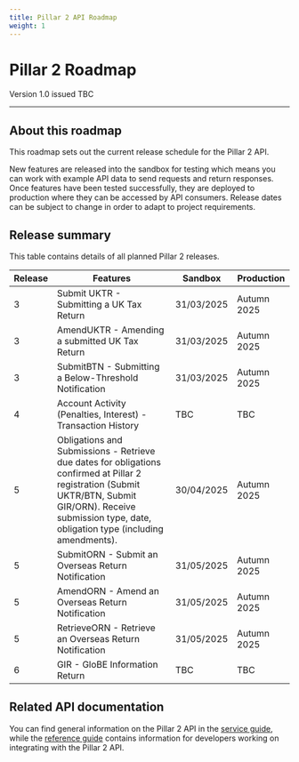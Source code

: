```yaml
---
title: Pillar 2 API Roadmap
weight: 1
---
```


# Pillar 2 Roadmap

Version 1.0 issued TBC
***

## About this roadmap

This roadmap sets out the current release schedule for the Pillar 2 API. 

New features are released into the sandbox for testing which means you can work with example API data to send requests and return responses. Once features have been tested successfully, they are deployed to production where they can be accessed by API consumers. Release dates can be subject to change in order to adapt to project requirements. 

## Release summary

This table contains details of all planned Pillar 2 releases. 

<table>
<thead>
<tr>
<th>Release</th>
<th>Features</th>
<th>Sandbox</th>
<th>Production</th>
</tr>
</thead>
<tbody>
<tr>
<td>3</td>
<td>Submit UKTR - Submitting a UK Tax Return</td>
<td>31/03/2025</td>
<td>Autumn 2025</td>
</tr>
<tr>
<td>3</td>
<td>AmendUKTR - Amending a submitted UK Tax Return</td>
<td>31/03/2025</td>
<td>Autumn 2025</td>
</tr>
<tr>
<td>3</td>
<td>SubmitBTN - Submitting a Below-Threshold Notification</td>
<td>31/03/2025</td>
<td>Autumn 2025</td>
</tr>
<tr>
<td>4</td>
<td>Account Activity (Penalties, Interest) - Transaction History</td>
<td>TBC</td>
<td>TBC</td>
</tr>
<tr>
<td>5</td>
<td>Obligations and Submissions - Retrieve due dates for obligations confirmed at Pillar 2 registration (Submit UKTR/BTN, Submit GIR/ORN). Receive submission type, date, obligation type (including amendments).</td>
<td>30/04/2025</td>
<td>Autumn 2025</td>
</tr>
<tr>
<td>5</td>
<td>SubmitORN - Submit an Overseas Return Notification</td>
</td>
<td>31/05/2025</td>
<td>Autumn 2025</td>
</tr>
<tr>
<td>5</td>
<td>AmendORN - Amend an Overseas Return Notification</td>
<td>31/05/2025</td>
<td>Autumn 2025</td>
</tr>
<tr>
<td>5</td>
<td>RetrieveORN - Retrieve an Overseas Return Notification</td>
<td>31/05/2025</td>
<td>Autumn 2025</td>
</tr>
<tr>
<td>6</td>
<td>GIR - GloBE Information Return</td>
<td>TBC</td>
<td>TBC</td>
</tr>
</tbody>
</table>

## Related API documentation

You can find general information on the Pillar 2 API in the [service guide](https://developer.service.hmrc.gov.uk/guides/pillar2-service-guide), while the [reference guide](https://developer.service.hmrc.gov.uk/api-documentation/docs/api/service/pillar2-submission-api/1.0) contains information for developers working on integrating with the Pillar 2 API. 


